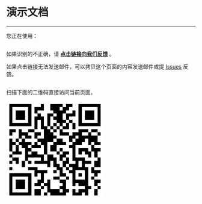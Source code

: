 # 演示文档

---

您正在使用：

<pre id="detector"></pre>

如果识别的不正确，请 <a id="email" href="mailto:hotoo.cn@gmail.com"><strong>点击链接向我们反馈</strong></a> 。

如果点击链接无法发送邮件，可以拷贝这个页面的内容发送邮件或提
[Issues](https://github.com/aralejs/detector/issues) 反馈。

<pre id="ua"></pre>

<script type="text/javascript">/*<![CDATA[*/
  function isObject(obj){
    return Object.prototype.toString.call(obj) === "[object Object]";
  }
  function expandObject(obj){
    if(!isObject(obj)){return obj;}
    var s = '{';
    for(var k in obj){
      if(obj.hasOwnProperty(k)){
        s += k + ':' + typeof obj[k] + ',';
      }
    }
    s += '}';
    return s;
  }

  seajs.use("detector", function(detector){

    var OS_ALIAS = {
      // 4.0
      "windows/4":  "Windows 95",
      "windows/4.1": "Windows 98",
      "windows/4.9": "Windows ME",
      // 5.0
      "windows/5":  "Windows 2000",
      "windows/5.1":  "Windows XP",
      "windows/5.2":  "Windows Server 2003",
      // 6.0
      "windows/6":  "Windows Vista",
      "windows/6.1":  "Windows 7",
      "windows/6.2":  "Windows 8",
      "windows/6.3":  "Windows Blue",
      // 10.0
      "macosx/10": "Mac OS X Cheetah",
      "macosx/10.1": "Mac OS X Puma",
      "macosx/10.2": "Mac OS X Jaguar",
      "macosx/10.3": "Mac OS X Panther",
      "macosx/10.4": "Mac OS X Tiger",
      "macosx/10.5": "Mac OS X Leopard",
      "macosx/10.6": "Mac OS X Snow Leopard",
      "macosx/10.7": "Mac OS X Lion",
      "macosx/10.8": "Mac OS X Mountain Lion",
      "macosx/10.9": "Mac OS X Mavericks"
    };

    var detectedInfo = [];
    detectedInfo.push("硬件设备(device)："+detector.device.name+" "+detector.device.fullVersion);
    var osAlias = OS_ALIAS[detector.os.name+"/"+detector.os.version] || "N/A";
    detectedInfo.push("操作系统(os)："+detector.os.name+" "+detector.os.fullVersion + " ("+osAlias+")");
    detectedInfo.push("浏览器(browser)："+detector.browser.name+" "+detector.browser.fullVersion+
        (detector.browser.compatible ? "(" + String(detector.browser.fullMode) + " 兼容模式)" : ""));
    detectedInfo.push("渲染引擎(engine)：" + detector.engine.name + " " + detector.engine.fullVersion +
        (detector.engine.compatible ? "(" + String(detector.engine.fullMode) + " 兼容模式)" : ""));

    document.getElementById("detector").innerHTML = detectedInfo.join("<br />");

    var ext;
    if(!window.external){
      ext = "undefined";
    }if(Object.prototype.toString.call(window.external)==="[object Object]"){
      ext = [];
      try{
        for(var k in window.external){
          ext.push(k+": "+typeof(window.external[k])+
            (window.external.hasOwnProperty(k)?"":"[prototype]"));
        }
      }catch(ex){window.console && console.log("1. "+k+":"+ex.message);}
      ext = "{"+ext.join(", ")+"}";
    }else{
      ext = window.external +"["+typeof(window.external)+"]";
    }
    var info = {
      ua : navigator.userAgent,
      vendor : navigator.vendor,
      vendorSub : navigator.vendorSub,
      platform : navigator.platform,
      external : ext,
      appCodeName : navigator.appCodeName,
      appName : navigator.appName,
      appVersion : navigator.appVersion,
      product : navigator.product,
      productSub : navigator.productSub,
      screenWidth : screen.width,
      screenHeight : screen.height,
      colorDepth : screen.colorDepth,
      documentMode: document.documentMode,
      compatMode: document.compatMode
    };

    var a = [
      "| 字段 | 值 |",
      "|------|----|"
    ];
    for(var k in info){
      if(!info.hasOwnProperty(k)){continue;}
      try{ // IE10 不支持此属性或方法。。。
        a.push("| "+k+" | "+String(info[k])+" |");
      }catch(ex){window.console && console.log("2. "+k+":"+ex.message);}
    }

    document.getElementById("ua").innerHTML = a.join("<br />");
    document.getElementById("email").setAttribute("href",
      "mailto:hotoo.cn@gmail.com?subject="+encodeURIComponent("Detector 反馈")+"&body="+
      encodeURIComponent(
        "请修正我们识别错误的信息：\n\n"+
        detectedInfo.join("\n")+
        "\n\n=========================\n"+
        "自动识别的原始信息如下（请勿修改）：\n"+a.join("\n")));
  });
/*]]>*/</script>

扫描下面的二维码直接访问当前页面。

![二维码](code.png)
